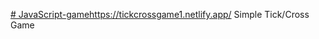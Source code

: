 [# JavaScript-game](https://tickcrossgame1.netlify.app/)https://tickcrossgame1.netlify.app/
Simple Tick/Cross Game
